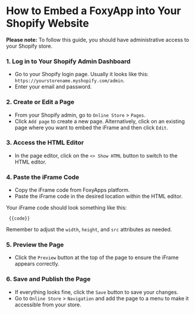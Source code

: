 # How to Embed a FoxyApp into Your Shopify Website

**Please note:** To follow this guide, you should have administrative access to your Shopify store.

### 1. Log in to Your Shopify Admin Dashboard
- Go to your Shopify login page. Usually it looks like this: `https://yourstorename.myshopify.com/admin`.
- Enter your email and password.

### 2. Create or Edit a Page
- From your Shopify admin, go to `Online Store` > `Pages`.
- Click `Add page` to create a new page. Alternatively, click on an existing page where you want to embed the iFrame and then click `Edit`.

### 3. Access the HTML Editor
- In the page editor, click on the `<> Show HTML` button to switch to the HTML editor.

### 4. Paste the iFrame Code
- Copy the iFrame code from FoxyApps platform.
- Paste the iFrame code in the desired location within the HTML editor.

Your iFrame code should look something like this:

```
 {{code}}
```

Remember to adjust the `width`, `height`, and `src` attributes as needed.

### 5. Preview the Page
- Click the `Preview` button at the top of the page to ensure the iFrame appears correctly.

### 6. Save and Publish the Page
- If everything looks fine, click the `Save` button to save your changes.
- Go to `Online Store` > `Navigation` and add the page to a menu to make it accessible from your store.
